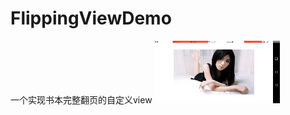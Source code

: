 # FlippingViewDemo
一个实现书本完整翻页的自定义view
![](https://github.com/kyymeade/FlippingViewDemo/blob/main/1616214153857493.gif)  
